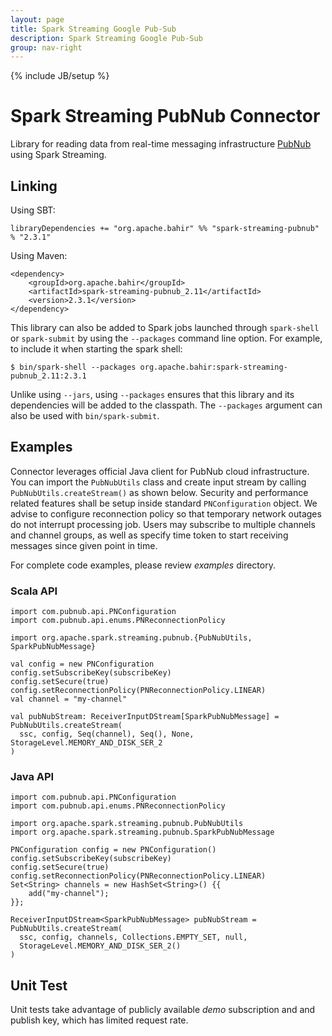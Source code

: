 ```yaml
---
layout: page
title: Spark Streaming Google Pub-Sub
description: Spark Streaming Google Pub-Sub
group: nav-right
---
```

<!--
{% comment %}
Licensed to the Apache Software Foundation (ASF) under one or more
contributor license agreements.  See the NOTICE file distributed with
this work for additional information regarding copyright ownership.
The ASF licenses this file to you under the Apache License, Version 2.0
(the "License"); you may not use this file except in compliance with
the License.  You may obtain a copy of the License at

http://www.apache.org/licenses/LICENSE-2.0

Unless required by applicable law or agreed to in writing, software
distributed under the License is distributed on an "AS IS" BASIS,
WITHOUT WARRANTIES OR CONDITIONS OF ANY KIND, either express or implied.
See the License for the specific language governing permissions and
limitations under the License.
{% endcomment %}
-->

{% include JB/setup %}
# Spark Streaming PubNub Connector

Library for reading data from real-time messaging infrastructure [PubNub](https://www.pubnub.com/) using Spark Streaming.

## Linking

Using SBT:
    
    libraryDependencies += "org.apache.bahir" %% "spark-streaming-pubnub" % "2.3.1"
    
Using Maven:
    
    <dependency>
        <groupId>org.apache.bahir</groupId>
        <artifactId>spark-streaming-pubnub_2.11</artifactId>
        <version>2.3.1</version>
    </dependency>

This library can also be added to Spark jobs launched through `spark-shell` or `spark-submit` by using the `--packages` command line option.
For example, to include it when starting the spark shell:

    $ bin/spark-shell --packages org.apache.bahir:spark-streaming-pubnub_2.11:2.3.1

Unlike using `--jars`, using `--packages` ensures that this library and its dependencies will be added to the classpath.
The `--packages` argument can also be used with `bin/spark-submit`.

## Examples

Connector leverages official Java client for PubNub cloud infrastructure. You can import the `PubNubUtils`
class and create input stream by calling `PubNubUtils.createStream()` as shown below. Security and performance related
features shall be setup inside standard `PNConfiguration` object. We advise to configure reconnection policy so that
temporary network outages do not interrupt processing job. Users may subscribe to multiple channels and channel groups,
as well as specify time token to start receiving messages since given point in time.

For complete code examples, please review _examples_ directory.

### Scala API

    import com.pubnub.api.PNConfiguration
    import com.pubnub.api.enums.PNReconnectionPolicy
    
    import org.apache.spark.streaming.pubnub.{PubNubUtils, SparkPubNubMessage}

    val config = new PNConfiguration
    config.setSubscribeKey(subscribeKey)
    config.setSecure(true)
    config.setReconnectionPolicy(PNReconnectionPolicy.LINEAR)
    val channel = "my-channel"

    val pubNubStream: ReceiverInputDStream[SparkPubNubMessage] = PubNubUtils.createStream(
      ssc, config, Seq(channel), Seq(), None, StorageLevel.MEMORY_AND_DISK_SER_2
    )

### Java API

    import com.pubnub.api.PNConfiguration
    import com.pubnub.api.enums.PNReconnectionPolicy
    
    import org.apache.spark.streaming.pubnub.PubNubUtils
    import org.apache.spark.streaming.pubnub.SparkPubNubMessage

    PNConfiguration config = new PNConfiguration()
    config.setSubscribeKey(subscribeKey)
    config.setSecure(true)
    config.setReconnectionPolicy(PNReconnectionPolicy.LINEAR)
    Set<String> channels = new HashSet<String>() {{
        add("my-channel");
    }};

    ReceiverInputDStream<SparkPubNubMessage> pubNubStream = PubNubUtils.createStream(
      ssc, config, channels, Collections.EMPTY_SET, null,
      StorageLevel.MEMORY_AND_DISK_SER_2()
    )

## Unit Test

Unit tests take advantage of publicly available _demo_ subscription and and publish key, which has limited request rate.